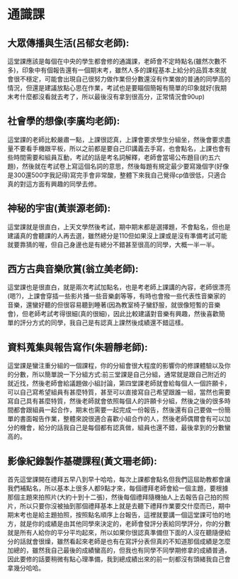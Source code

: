 # 通識課

## 大眾傳播與生活(呂郁女老師):

這堂課應該是每個在中央的學生都會修的通識課，老師會不定時點名(雖然次數不多)，印象中有個報告還有一個期末考，雖然人多的課程基本上給分的品質本來就會很不穩定，可能會出現自己很努力做作業但分數還沒有作業做的普通的同學高的情況，但還是建議放點心思在作業，考試也是要瞄個簡報有簡單的印象就好(我期末考什麼都沒看就去考了，所以最後沒有拿到很高分，正常情況會90up)

## 社會學的想像(李廣均老師):

這堂課的老師比較嚴肅一點，上課很認真，上課會要求學生分組坐，然後會要求盡量不要看手機跟平板，所以之前都是要自己印講義去手寫，也會點名，上課也會有些時間需要和組員互動，考試的話是考名詞解釋，老師會當場公布題目(約五六題)，然後就在考試卷上寫這個名詞的意思，然後每題有規定最少要寫幾個字(好像是300還500字我記得)寫完手會非常酸，整體下來我自己覺得cp值很低，只適合真的對這方面有興趣的同學去修。

## 神秘的宇宙(黃崇源老師):

這堂課就是很直白，上天文學然後考試，期中期末都是選擇題，不會點名，但也是建議真的會聽課的人再去選，雖然總分是110但如果沒上課或是沒有準備考試可能就要靠猜的喔，但自己身邊也是有總分不錯甚至很高的同學，大概一半一半。

## 西方古典音樂欣賞(翁立美老師):

這堂課也是很直白，就是兩次考試加點名，也是考老師上課講的內容，老師很漂亮(嗯?)，上課會穿插一些影片播一些音樂劇等等，有時也會撥一些代表性音樂家的音樂，還蠻好聽的但很容易聽到睡著(因為教室椅子蠻舒服，就很像短暫的音樂會)，但老師考試考得很細(真的很細)，因此比較建議對音樂有興趣，然後喜歡簡單的評分方式的同學，我自己是有認真上課然後成績還不錯這樣。

## 資料蒐集與報告寫作(朱碧靜老師):

這堂課是蠻注重分組的一個課程，你的分組會很大程度的影響你的修課體驗以及你的分數，所以簡單說一下分組方式:前三堂課是自己分組，通常就是跟自己附近的就近找，然後老師會給議題做小組討論，第四堂課老師就會給每個人一個許願卡，可以自己寫希望組員有甚麼特質，甚至可以直接寫自己希望跟誰一組，當然也需要寫自己具有甚麼特質，然後老師就會依照每個人的許願卡分組，然後之後的很多時間都會跟組員一起合作，期末也需要一起完成一份報告，然後還有自己要做一份簡單的書面報告作業，整體來說很適合喜歡小組合作的人，然後老師偶爾會有可以加分的機會，給分的話我自己是每個都有認真做，組員也還不錯，最後拿到的分數蠻高的。

## 影像紀錄製作基礎課程(黃文珊老師):

首先這堂課開在禮拜五早八到早十哈哈，每次上課都會點名但我們這屆助教都會讓我們補點名，所以基本上很多人都9點才來，每個禮拜老師會給一個主題，要根據那個主題來拍照片(大約十到十二張)，然後每個禮拜隨機抽人上去報告自己拍的照片，所以只要你沒被抽到那個禮拜基本上就是去聽下禮拜作業要交什麼而已，期中期末考也是給主題拍照，按照點名順序上台報告，這裡就要講一個這堂課可怕的地方，就是你的成績是由其他同學來決定的，老師會發評分表給同學評分，你的分數就是所有人給你的平分平均起來，所以如果你很認真準備但下面的人沒在聽隨便給分的話就會很燥，雖然看起來老師是也有在寫評分表但真的不知道那個成績是怎麼加總的，雖然我自己最後的成績蠻高的，但我也有同學不同學期修拿的成績普通，因此要修的話要稍微有點心理準備，我到總成績出來的前一刻都沒有頭緒我自己會拿幾分哈哈。

